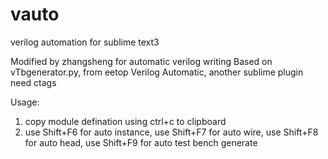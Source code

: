 # vauto
verilog automation for sublime text3

Modified by zhangsheng for automatic verilog writing
Based on vTbgenerator.py, from eetop
         Verilog Automatic, another sublime plugin need ctags

Usage:
1. copy module defination using ctrl+c to clipboard
2. use Shift+F6 for auto instance,
   use Shift+F7 for auto wire,
   use Shift+F8 for auto head,
   use Shift+F9 for auto test bench generate
